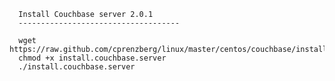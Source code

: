       Install Couchbase server 2.0.1
      ------------------------------------
      
      wget https://raw.github.com/cprenzberg/linux/master/centos/couchbase/install.couchbase.server
      chmod +x install.couchbase.server
      ./install.couchbase.server
      

